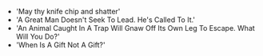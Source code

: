 -   'May thy knife chip and shatter'
-   'A Great Man Doesn't Seek To Lead. He's Called To It.'
-   'An Animal Caught In A Trap Will Gnaw Off Its Own Leg To Escape. What Will
    You Do?'
-   'When Is A Gift Not A Gift?'
